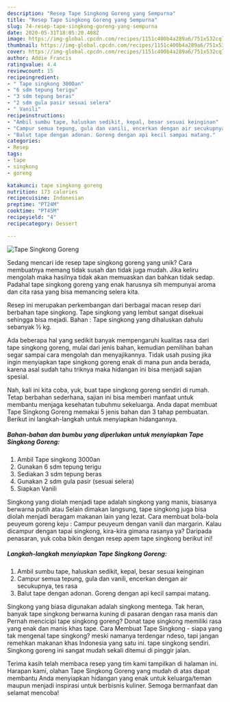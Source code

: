 ```yaml
---
description: "Resep Tape Singkong Goreng yang Sempurna"
title: "Resep Tape Singkong Goreng yang Sempurna"
slug: 74-resep-tape-singkong-goreng-yang-sempurna
date: 2020-05-31T18:05:20.408Z
image: https://img-global.cpcdn.com/recipes/1151c400b4a289a6/751x532cq70/tape-singkong-goreng-foto-resep-utama.jpg
thumbnail: https://img-global.cpcdn.com/recipes/1151c400b4a289a6/751x532cq70/tape-singkong-goreng-foto-resep-utama.jpg
cover: https://img-global.cpcdn.com/recipes/1151c400b4a289a6/751x532cq70/tape-singkong-goreng-foto-resep-utama.jpg
author: Addie Francis
ratingvalue: 4.4
reviewcount: 15
recipeingredient:
- " Tape singkong 3000an"
- "6 sdm tepung terigu"
- "3 sdm tepung beras"
- "2 sdm gula pasir sesuai selera"
- " Vanili"
recipeinstructions:
- "Ambil sumbu tape, haluskan sedikit, kepal, besar sesuai keinginan"
- "Campur semua tepung, gula dan vanili, encerkan dengan air secukupnya, tes rasa"
- "Balut tape dengan adonan. Goreng dengan api kecil sampai matang."
categories:
- Resep
tags:
- tape
- singkong
- goreng

katakunci: tape singkong goreng 
nutrition: 173 calories
recipecuisine: Indonesian
preptime: "PT24M"
cooktime: "PT45M"
recipeyield: "4"
recipecategory: Dessert

---
```



![Tape Singkong Goreng](https://img-global.cpcdn.com/recipes/1151c400b4a289a6/751x532cq70/tape-singkong-goreng-foto-resep-utama.jpg)

Sedang mencari ide resep tape singkong goreng yang unik? Cara membuatnya memang tidak susah dan tidak juga mudah. Jika keliru mengolah maka hasilnya tidak akan memuaskan dan bahkan tidak sedap. Padahal tape singkong goreng yang enak harusnya sih mempunyai aroma dan cita rasa yang bisa memancing selera kita.

Resep ini merupakan perkembangan dari berbagai macan resep dari berbahan tape singkong. Tape singkong yang lembut sangat disekuai sehingga bisa mejadi. Bahan : Tape singkong yang dihaluskan dahulu sebanyak ½ kg.

Ada beberapa hal yang sedikit banyak mempengaruhi kualitas rasa dari tape singkong goreng, mulai dari jenis bahan, kemudian pemilihan bahan segar sampai cara mengolah dan menyajikannya. Tidak usah pusing jika ingin menyiapkan tape singkong goreng enak di mana pun anda berada, karena asal sudah tahu triknya maka hidangan ini bisa menjadi sajian spesial.


Nah, kali ini kita coba, yuk, buat tape singkong goreng sendiri di rumah. Tetap berbahan sederhana, sajian ini bisa memberi manfaat untuk membantu menjaga kesehatan tubuhmu sekeluarga. Anda dapat membuat Tape Singkong Goreng memakai 5 jenis bahan dan 3 tahap pembuatan. Berikut ini langkah-langkah untuk menyiapkan hidangannya.

<!--inarticleads1-->

##### Bahan-bahan dan bumbu yang diperlukan untuk menyiapkan Tape Singkong Goreng:

1. Ambil  Tape singkong 3000an
1. Gunakan 6 sdm tepung terigu
1. Sediakan 3 sdm tepung beras
1. Gunakan 2 sdm gula pasir (sesuai selera)
1. Siapkan  Vanili


Singkong yang diolah menjadi tape adalah singkong yang manis, biasanya berwarna putih atau Selain dimakan langsung, tape singkong juga bisa diolah menjadi beragam makanan lain yang lezat. Cara membuat bola-bola peuyeum goreng keju : Campur peuyeum dengan vanili dan margarin. Kalau dicampur dengan tapai singkong, kira-kira gimana rasanya ya? Daripada penasaran, yuk coba bikin dengan resep apem tape singkong berikut ini! 

<!--inarticleads2-->

##### Langkah-langkah menyiapkan Tape Singkong Goreng:

1. Ambil sumbu tape, haluskan sedikit, kepal, besar sesuai keinginan
1. Campur semua tepung, gula dan vanili, encerkan dengan air secukupnya, tes rasa
1. Balut tape dengan adonan. Goreng dengan api kecil sampai matang.


Singkong yang biasa digunakan adalah singkong mentega. Tak heran, banyak tape singkong berwarna kuning di pasaran dengan rasa manis dan Pernah mencicipi tape singkong goreng? Donat tape singkong memiliki rasa yang enak dan manis khas tape. Cara Membuat Tape Singkong - siapa yang tak mengenal tape singkong? meski namanya terdengar ndeso, tapi jangan remehkan makanan khas Indonesia yang satu ini. tape singkong sendiri. Singkong goreng ini sangat mudah sekali ditemui di pinggir jalan. 

Terima kasih telah membaca resep yang tim kami tampilkan di halaman ini. Harapan kami, olahan Tape Singkong Goreng yang mudah di atas dapat membantu Anda menyiapkan hidangan yang enak untuk keluarga/teman maupun menjadi inspirasi untuk berbisnis kuliner. Semoga bermanfaat dan selamat mencoba!
